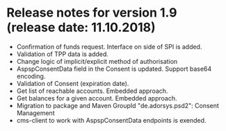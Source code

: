 # Release notes for version 1.9 (release date: 11.10.2018)
- Confirmation of funds request. Interface on side of SPI is added.
- Validation of TPP data is added.
- Change logic of implicit/explicit method of authorisation
- AspspConsentData field in the Consent is updated. Support base64 encoding.
- Validation of Consent (expiration date).
- Get list of reachable accounts. Embedded approach.
- Get balances for a given account. Embedded approach.
- Migration to package and Maven GroupId "de.adorsys.psd2": Consent Management
- cms-client to work with AspspConsentData endpoints is exended.


